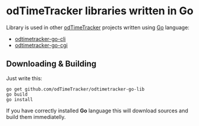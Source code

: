 # odTimeTracker libraries written in Go

Library is used in other [odTimeTracker](https://github.com/odTimeTracker) projects written using [Go](https://golang.org) language:

- [odtimetracker-go-cli](https://github.com/odTimeTracker/odtimetracker-go-cli)
- [odtimetracker-go-cgi](https://github.com/odTimeTracker/odtimetracker-go-cgi)

## Downloading & Building

Just write this:

	go get github.com/odTimeTracker/odtimetracker-go-lib
	go build
	go install

If you have correctly installed **Go** language this will download sources and build them immediatelly.

